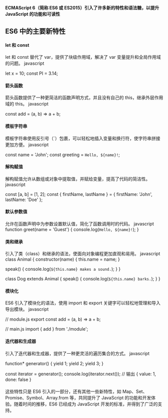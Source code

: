 #### ECMAScript 6（简称 ES6 或 ES2015）引入了许多新的特性和语法糖，以提升 JavaScript 的功能和可读性

## ES6 中的主要新特性

#### let 和 const

let 和 const 替代了 var，提供了块级作用域，解决了 var 变量提升和全局作用域的问题。
javascript

let x = 10;
const PI = 3.14;

#### 箭头函数

箭头函数提供了一种更简洁的函数声明方式，并且没有自己的 this，继承外层作用域的 this。
javascript

const add = (a, b) => a + b;

#### 模板字符串

模板字符串使用反引号（`）包裹，可以轻松地插入变量和换行符，使字符串拼接更加方便。
javascript

const name = 'John';
const greeting = `Hello, ${name}!`;

#### 解构赋值

解构赋值允许从数组或对象中提取值，并赋给变量，提高了代码的简洁性。
javascript

const [a, b] = [1, 2];
const { firstName, lastName } = { firstName: 'John', lastName: 'Doe' };

#### 默认参数值

允许在函数声明中为参数设置默认值，简化了函数调用时的代码。
javascript
function greet(name = 'Guest') {
console.log(`Hello, ${name}!`);
}

#### 类和继承

引入了类（class）和继承的语法，使面向对象编程更加直观和易用。
javascript
class Animal {
constructor(name) {
this.name = name;
}

speak() {
console.log(`${this.name} makes a sound.`);
}
}

class Dog extends Animal {
speak() {
console.log(`${this.name} barks.`);
}
}

#### 模块化

ES6 引入了模块化的语法，使用 import 和 export 关键字可以轻松地管理和导入导出模块。
javascript

// module.js
export const add = (a, b) => a + b;

// main.js
import { add } from './module';

#### 迭代器和生成器

引入了迭代器和生成器，提供了一种更灵活的遍历集合的方式。
javascript

function\* generator() {
yield 1;
yield 2;
yield 3;
}

const iterator = generator();
console.log(iterator.next()); // 输出 { value: 1, done: false }

####

这些特性只是 ES6 引入的一部分，还有其他一些新特性，如 Map、Set、Promise、Symbol、Array.from 等，共同提升了 JavaScript 的功能和开发体验。随着时间的推移，ES6 已经成为 JavaScript 开发的标准，并得到了广泛的支持。
